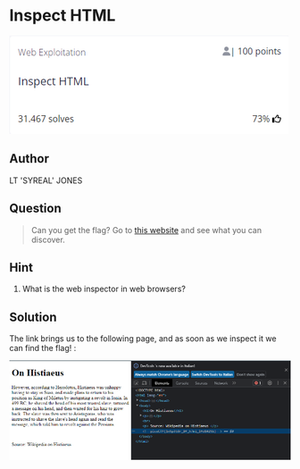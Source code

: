 # Inspect HTML
![image info](1.png)

## Author
LT 'SYREAL' JONES

## Question
> Can you get the flag?
Go to [this website](http://saturn.picoctf.net:49699/) and see what you can discover.

## Hint
1. What is the web inspector in web browsers?
   
## Solution
The link brings us to the following page, and as soon as we inspect it we can find the flag! :

![image info](2.png)
